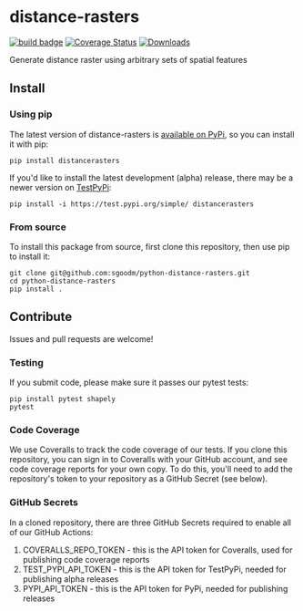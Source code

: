 # distance-rasters

[![build badge](https://github.com/sgoodm/python-distance-rasters/actions/workflows/test-with-coverage.yml/badge.svg)](https://github.com/sgoodm/python-distance-rasters/actions/workflows/test-and-coverage.yml)
[![Coverage Status](https://coveralls.io/repos/github/sgoodm/python-distance-rasters/badge.svg?branch=master)](https://coveralls.io/github/sgoodm/python-distance-rasters?branch=master)
[![Downloads](https://static.pepy.tech/personalized-badge/distancerasters?period=total&units=international_system&left_color=black&right_color=green&left_text=Downloads)](https://pepy.tech/project/distancerasters)

Generate distance raster using arbitrary sets of spatial features

## Install

### Using pip

The latest version of distance-rasters is [available on PyPi](https://pypi.org/project/distancerasters/), so you can install it with pip:
```
pip install distancerasters
```

If you'd like to install the latest development (alpha) release, there may be a newer version on [TestPyPi](https://test.pypi.org/project/distancerasters/):
```
pip install -i https://test.pypi.org/simple/ distancerasters
```

### From source

To install this package from source, first clone this repository, then use pip to install it:
```
git clone git@github.com:sgoodm/python-distance-rasters.git
cd python-distance-rasters
pip install .
```

## Contribute

Issues and pull requests are welcome!

### Testing
If you submit code, please make sure it passes our pytest tests:
```
pip install pytest shapely
pytest
```

### Code Coverage

We use Coveralls to track the code coverage of our tests.
If you clone this repository, you can sign in to Coveralls with your GitHub account, and see code coverage reports for your own copy.
To do this, you'll need to add the repository's token to your repository as a GitHub Secret (see below).

### GitHub Secrets

In a cloned repository, there are three GitHub Secrets required to enable all of our GitHub Actions:
1. COVERALLS_REPO_TOKEN - this is the API token for Coveralls, used for publishing code coverage reports
2. TEST_PYPI_API_TOKEN - this is the API token for TestPyPi, needed for publishing alpha releases
3. PYPI_API_TOKEN - this is the API token for PyPi, needed for publishing releases

